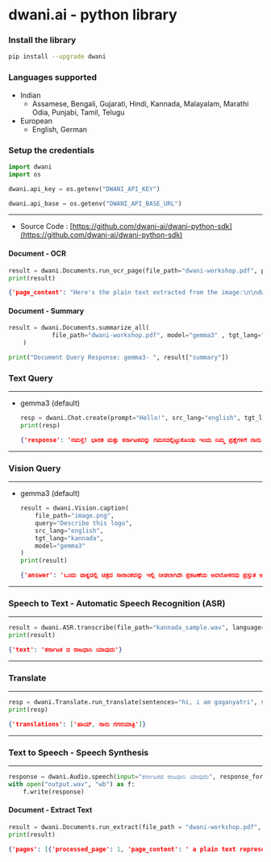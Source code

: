 # dwani.ai - python library

### Install the library
```bash
pip install --upgrade dwani
```

### Languages supported
  - Indian
    - Assamese, Bengali, Gujarati, Hindi, Kannada, Malayalam, Marathi Odia, Punjabi, Tamil, Telugu
  - European
    - English, German

### Setup the credentials
```python
import dwani
import os

dwani.api_key = os.getenv("DWANI_API_KEY")

dwani.api_base = os.getenv("DWANI_API_BASE_URL")
```

---

- Source Code : [https://github.com/dwani-ai/dwani-python-sdk](https://github.com/dwani-ai/dwani-python-sdk)

#### Document - OCR
```python
result = dwani.Documents.run_ocr_page(file_path="dwani-workshop.pdf", page_number=1, model="gemma3")
print(result)
```
```json
{'page_content': "Here's the plain text extracted from the image:\n\ndwani's Goals\n\nTo integrate and enhance the following models and services for Kannada:\n\n*   **Automatic Speech Recognition (ASR):**"}
```


#### Document - Summary

```python
result = dwani.Documents.summarize_all(
            file_path="dwani-workshop.pdf", model="gemma3" , tgt_lang="english"  
    )

print("Document Query Response: gemma3- ", result["summary"])
```


### Text Query 
---
- gemma3 (default)

  ```python
  resp = dwani.Chat.create(prompt="Hello!", src_lang="english", tgt_lang="kannada", model="gemma3")
  print(resp)
  ```
  ```json
  {'response': 'ನಮಸ್ತೆ! ಭಾರತ ಮತ್ತು ಕರ್ನಾಟಕವನ್ನು ಗಮನದಲ್ಲಿಟ್ಟುಕೊಂಡು ಇಂದು ನಿಮ್ಮ ಪ್ರಶ್ನೆಗಳಿಗೆ ನಾನು ನಿಮಗೆ ಹೇಗೆ ಸಹಾಯ ಮಾಡಲಿ?'}
  ```

---
### Vision Query
---
- gemma3 (default)
    ```python
    result = dwani.Vision.caption(
        file_path="image.png",
        query="Describe this logo",
        src_lang="english",
        tgt_lang="kannada",
        model="gemma3"
    )
    print(result)
    ```
    ```json
    {'answer': 'ಒಂದು ವಾಕ್ಯದಲ್ಲಿ ಚಿತ್ರದ ಸಾರಾಂಶವನ್ನು ಇಲ್ಲಿ ನೀಡಲಾಗಿದೆಃ ಪ್ರಕಟಣೆಯ ಅವಲೋಕನವು ಪ್ರಸ್ತುತ ಅರವತ್ತನಾಲ್ಕು ದೇಶಗಳು/ಪ್ರದೇಶಗಳನ್ನು ಸೇರಿಸಲಾಗಿದೆ ಮತ್ತು ಇನ್ನೂ ಹದಿನಾರು ಪ್ರದೇಶಗಳನ್ನು ಸೇರಿಸಬೇಕಾಗಿದೆ. ಒದಗಿಸಲಾದ ಚಿತ್ರದಲ್ಲಿ ಲಾಂಛನವು ಕಾಣಿಸುವುದಿಲ್ಲ.'}
    ```

---
### Speech to Text -  Automatic Speech Recognition (ASR)
---
```python
result = dwani.ASR.transcribe(file_path="kannada_sample.wav", language="kannada")
print(result)
```
```json
{'text': 'ಕರ್ನಾಟಕ ದ ರಾಜಧಾನಿ ಯಾವುದು'}
```
---
### Translate
---
```python
resp = dwani.Translate.run_translate(sentences="hi, i am gaganyatri", src_lang="english", tgt_lang="kannada")
print(resp)
```
```json
{'translations': ['ಹಾಯ್, ನಾನು ಗಗನಯಾತ್ರಿ']}
```
---
### Text to Speech -  Speech Synthesis
---
```python
response = dwani.Audio.speech(input="ಕರ್ನಾಟಕದ ರಾಜಧಾನಿ ಯಾವುದು", response_format="wav", language="kannada")
with open("output.wav", "wb") as f:
    f.write(response)
```

#### Document - Extract Text
```python
result = dwani.Documents.run_extract(file_path = "dwani-workshop.pdf", page_number=1, src_lang="english",tgt_lang="kannada" )
print(result)
```
```json
{'pages': [{'processed_page': 1, 'page_content': ' a plain text representation of the document', 'translated_content': 'ಡಾಕ್ಯುಮೆಂಟ್ನ ಸರಳ ಪಠ್ಯ ಪ್ರಾತಿನಿಧ್ಯವನ್ನು ಇಲ್ಲಿ ನೀಡಲಾಗಿದೆ, ಅದನ್ನು ಸ್ವಾಭಾವಿಕವಾಗಿ ಓದುವಂತೆಃ'}]}
```
